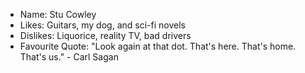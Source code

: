 - Name: Stu Cowley
- Likes: Guitars, my dog, and sci-fi novels
- Dislikes: Liquorice, reality TV, bad drivers
- Favourite Quote: "Look again at that dot. That's here. That's home. That's us." - Carl Sagan
